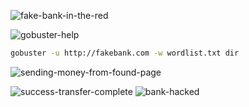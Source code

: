---
---


![fake-bank-in-the-red](https://user-images.githubusercontent.com/8688524/229659006-3782bd30-6c87-4e96-b8e8-1a46c3bd729f.png)


![gobuster-help](https://user-images.githubusercontent.com/8688524/229659090-4cb4ca8d-26d5-44c9-a3dd-a0b5092a3820.png)

```bash
gobuster -u http://fakebank.com -w wordlist.txt dir
```

![sending-money-from-found-page](https://user-images.githubusercontent.com/8688524/229659137-17a4394b-eed1-421b-a212-06886bfc79e4.png)

![success-transfer-complete](https://user-images.githubusercontent.com/8688524/229659146-1a5f2c6f-b3b3-4c7a-a2c8-03fe406ff9ca.png)
![bank-hacked](https://user-images.githubusercontent.com/8688524/229659166-d3a21bdd-442f-4fe2-ae75-55e23b5b20d7.png)







